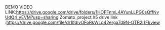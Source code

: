 DEMO VIDEO LINK:https://drive.google.com/drive/folders/1HOFFnmL4AYunLLPG0sQffNvUdQ4_yEVM?usp=sharing
Zomato_project.h5 drive link :https://drive.google.com/file/d/1lfdIvOFoRkWLd42erga7d9N-OTR2I1Fl/view
